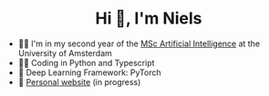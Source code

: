 <h1 align="center">Hi 👋, I'm Niels</h1>

- 👨‍🎓 I'm in my second year of the [MSc Artificial Intelligence](https://www.uva.nl/en/programmes/masters/artificial-intelligence/artificial-intelligence.html?origin=5BOaRAofTjCccATraJp2XA) at the University of Amsterdam
- 👨‍💻 Coding in Python and Typescript
- 🧠 Deep Learning Framework: PyTorch
- 🚀 [Personal website](https://nsombekke.nl) (in progress)
